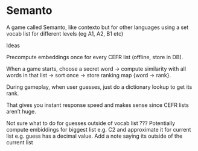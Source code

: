 # Semanto
A game called Semanto, like contexto but for other languages using a set vocab list for different levels (eg A1, A2, B1 etc)



Ideas 

Precompute embeddings once for every CEFR list (offline, store in DB).

When a game starts, choose a secret word → compute similarity with all words in that list → sort once → store ranking map {word → rank}.

During gameplay, when user guesses, just do a dictionary lookup to get its rank.

That gives you instant response speed and makes sense since CEFR lists aren’t huge.

Not sure what to do for guesses outside of vocab list ???
  Potentially compute embiddings for biggest list e.g. C2 and approximate it for current list e.g. guess has a decimal value. Add a note saying its outside of the current list
